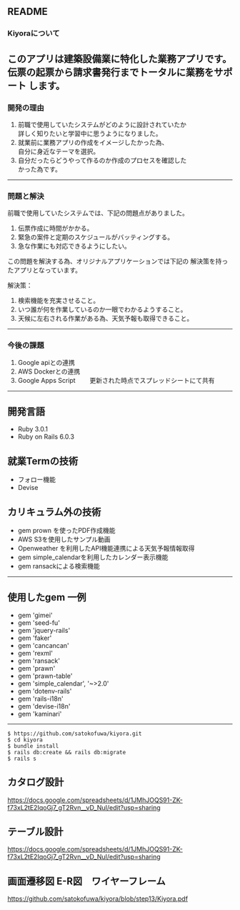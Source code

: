 README
-------------------------------------------------
### Kiyoraについて
 このアプリは建築設備業に特化した業務アプリです。    
伝票の起票から請求書発行までトータルに業務をサポート
します。
-------------------------------------------------

### 開発の理由
1. 前職で使用していたシステムがどのように設計されていたか  
詳しく知りたいと学習中に思うようになりました。
2. 就業前に業務アプリの作成をイメージしたかった為、  
自分に身近なテーマを選択。
3. 自分だったらどうやって作るのか作成のプロセスを確認した  
かった為です。
-------------------------------------------------
### 問題と解決
前職で使用していたシステムでは、下記の問題点がありました。
1. 伝票作成に時間がかかる。
2. 緊急の案件と定期のスケジュールがバッティングする。
3. 急な作業にも対応できるようにしたい。

この問題を解決する為、オリジナルアプリケーションでは下記の
解決策を持ったアプリとなっています。

解決策：
1. 検索機能を充実させること。
2. いつ誰が何を作業しているのか一眼でわかるようすること。
3. 天候に左右される作業がある為、天気予報も取得できること。
-------------------------------------------------
### 今後の課題
1. Google apiとの連携
2. AWS Dockerとの連携
3. Google Apps Script 
　　更新された時点でスプレッドシートにて共有
-------------------------------------------------
開発言語
-------------------------------------------------
* Ruby 3.0.1
* Ruby on Rails 6.0.3

就業Termの技術
-------------------------------------------------
* フォロー機能
* Devise

カリキュラム外の技術
-------------------------------------------------
* gem prown を使ったPDF作成機能
* AWS S3を使用したサンプル動画
* Openweather を利用したAPI機能連携による天気予報情報取得
* gem simple_calendarを利用したカレンダー表示機能
* gem ransackによる検索機能
-------------------------------------------------

使用したgem 一例
-------------------------------------------------
* gem 'gimei'
* gem 'seed-fu'
* gem 'jquery-rails'
* gem 'faker'
* gem 'cancancan'
* gem 'rexml'
* gem 'ransack'
* gem 'prawn'
* gem 'prawn-table'
* gem 'simple_calendar', '~>2.0'
* gem 'dotenv-rails'
* gem 'rails-i18n'
* gem 'devise-i18n'
* gem 'kaminari'
-------------------------------------------------
```
$ https://github.com/satokofuwa/kiyora.git
$ cd kiyora
$ bundle install
$ rails db:create && rails db:migrate
$ rails s
```  

カタログ設計
-------------------------------------------------
https://docs.google.com/spreadsheets/d/1JMhJOQS91-ZK-f73xL2tE2IqoGj7_gT2Rvn__vD_NuI/edit?usp=sharing


テーブル設計
-------------------------------------------------

https://docs.google.com/spreadsheets/d/1JMhJOQS91-ZK-f73xL2tE2IqoGj7_gT2Rvn__vD_NuI/edit?usp=sharing



画面遷移図 E-R図　ワイヤーフレーム 
--------------------------------------------------

https://github.com/satokofuwa/kiyora/blob/step13/Kiyora.pdf




